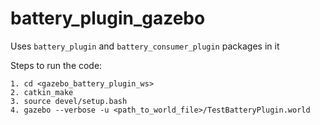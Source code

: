 # battery_plugin_gazebo

Uses `battery_plugin` and `battery_consumer_plugin` packages in it

Steps to run the code:
```
1. cd <gazebo_battery_plugin_ws>
2. catkin_make
3. source devel/setup.bash
4. gazebo --verbose -u <path_to_world_file>/TestBatteryPlugin.world
```

